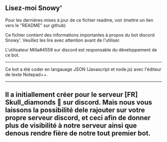 Lisez-moi Snowy'
----------------------------------------------------------------------
 Pour les dernières mises à jour de ce fichier readme, voir  (mettre un lien vers le "README" sur github)

 Ce fichier contient des informations importantes à propos du bot discord Snowy'. Veuillez les lire avec attention avant de l'utiliser.

 L'utilisateur Milla#4559 sur discord est responsable du développement de ce bot.

-----------------------------------------------------------------------

 Ce bot a été coder en langauage JSON (Javascript et node.js) avec l'éditeur de texte Notepad++.

-----------------------------------------------------------------------

 Il a initiallement créer pour le serveur [FR] Skull_diamonds 💎 sur discord.
Mais nous vous laissons la possibilité dele rajouter sur votre propre serveur discord,
et ceci afin de donner plus de visibilité à notre serveur ainsi que denous rendre fière de notre tout premier bot.
-----------------------------------------------------------------------
	
